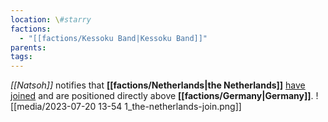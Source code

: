 ```yaml
---
location: \#starry
factions:
  - "[[factions/Kessoku Band|Kessoku Band]]"
parents: 
tags:
---
```

*[[Natsoh]]* notifies that **[[factions/Netherlands|the Netherlands]]** [have joined](https://discord.com/channels/1093664259273130084/1093664259273130087/1131585018192474203) and are positioned directly above **[[factions/Germany|Germany]]**.
![[media/2023-07-20 13-54 1_the-netherlands-join.png]]

